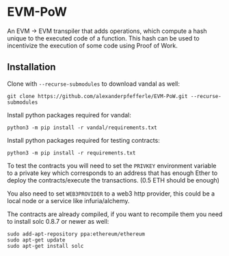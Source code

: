 # EVM-PoW
An EVM -> EVM transpiler that adds operations, which compute a hash unique to the executed code of a function.
This hash can be used to incentivize the execution of some code using Proof of Work.

## Installation
Clone with `--recurse-submodules` to download vandal as well:

`git clone https://github.com/alexanderpfefferle/EVM-PoW.git --recurse-submodules`

Install python packages required for vandal:

`python3 -m pip install -r vandal/requirements.txt`

Install python packages required for testing contracts:

`python3 -m pip install -r requirements.txt`

To test the contracts you will need to set the `PRIVKEY` environment variable to a private key which corresponds to an address that has enough Ether to deploy the contracts/execute the transactions. (0.5 ETH should be enough)

You also need to set `WEB3PROVIDER` to a web3 http provider, this could be a local node or a service like infuria/alchemy.

The contracts are already compiled, if you want to recompile them you need to install solc 0.8.7 or newer as well:
```
sudo add-apt-repository ppa:ethereum/ethereum
sudo apt-get update
sudo apt-get install solc
```
